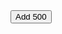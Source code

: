 <link rel="stylesheet" href="dist/index.css" />

<div id="canvas"></div>
<button id="add">Add 500</button>
<label id="count"></label>
<script src="https://cdnjs.cloudflare.com/ajax/libs/three.js/110/three.min.js" integrity="sha256-gSh8eotzb/CVvCREGPUNgIWuDnTYnZvVOQnRrP1eDjI=" crossorigin="anonymous"></script>
<script src="dist/index.js"></script>